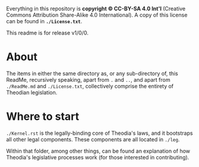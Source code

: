 Everything in this repository is **copyright © CC-BY-SA 4.0 Int'l** (Creative Commons Attribution Share-Alike 4.0 International).  A copy of this license can be found in **`./License.txt`**.   

This readme is for release v1/0/0.  

# About

The items in either the same directory as, or any sub-directory of, this ReadMe, recursively speaking, apart from `.` and `..`, and apart from `./ReadMe.md` and `./License.txt`, collectively comprise the entirety of Theodian legislation.  

# Where to start

`./Kernel.rst` is the legally-binding core of Theodia's laws, and it bootstraps all other legal components.  These components are all located in `./leg`.  

Within that folder, among other things, can be found an explanation of how Theodia's legislative processes work (for those interested in contributing).  
